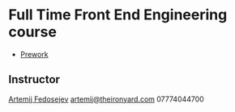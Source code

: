 # Full Time Front End Engineering course

+ [Prework](./prework.md)

## Instructor

[Artemij Fedosejev](http://artemij.com)
artemij@theironyard.com
07774044700
